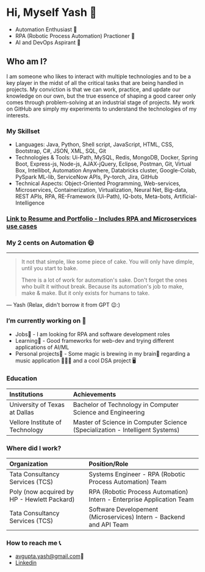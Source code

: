 # Hi, Myself Yash 👋
- Automation Enthusiast 🌟
- RPA (Robotic Process Automation) Practioner 🤖
- AI and DevOps Aspirant 🚀

## Who am I?
I am someone who likes to interact with multiple technologies and to be a key player in the midst of all the critical tasks that are being handled in projects. My conviction is that we can work, practice, and update our knowledge on our own, but the true essence of shaping a good career only comes through problem-solving at an industrial stage of projects. My work on GitHub are simply my experiments to understand the technologies of my interests.

### My Skillset
- Languages: Java, Python, Shell script, JavaScript, HTML, CSS, Bootstrap, C#, JSON, XML, SQL, Git
- Technologies & Tools: Ui-Path, MySQL, Redis, MongoDB, Docker, Spring Boot, Express-js, Node-js, AJAX-jQuery, Eclipse, Postman, Git, Virtual Box, Intellibot, Automation Anywhere, Databricks cluster, Google-Colab, PySpark ML-lib, ServiceNow APIs, Py-torch, Jira, GitHub
- Technical Aspects: Object-Oriented Programming, Web-services, Microservices, Containerization, Virtualization, Neural Net, Big-data, REST APIs, RPA, RE-Framework (Ui-Path), IQ-bots, Meta-bots, Artificial-Intelligence

### [Link to Resume and Portfolio - Includes RPA and Microservices use cases](https://drive.google.com/drive/folders/146Sn5iE5QliOZCdOYVJBqWlTqE6mR-ay?usp=share_link)

### My 2 cents on Automation 😄
---
> It not that simple, like some piece of cake.
> You will only have dimple, until you start to bake.
>
> There is a lot of work for automation's sake.
> Don't forget the ones who built it without break.
> Because its automation's job to make, make & make.
> But it only exists for humans to take.

— Yash (Relax, didn't borrow it from GPT 😉:)

### I’m currently working on 🔭 
- Jobs💼 - I am looking for RPA and software development roles
- Learning🌱 - Good frameworks for web-dev and trying different applications of AI/ML
- Personal projects📕 - Some magic is brewing in my brain🧠 regarding a music application 🎵🎻🎹 and a cool DSA project 🖥️

### Education

|            Institutions           |                                Achievements                                  |
|:----------------------------------|:-----------------------------------------------------------------------------|
|   University of Texas at Dallas   |          Bachelor of Technology in Computer Science and Engineering          |
|  Vellore Institute of Technology  | Master of Science in Computer Science (Specialization - Intelligent Systems) |

### Where did I work?

|            Organization           |                                Position/Role                                 |
|:----------------------------------|:----------------------------------------------------------------------------------|
|   Tata Consultancy Services (TCS) |          Systems Engineer - RPA (Robotic Process Automation) Team            |
|  Poly (now acquired by HP - Hewlett Packard)  | RPA (Robotic Process Automation) Intern - Enterprise Application Team |
|  Tata Consultancy Services (TCS)  | Software Developement (Microservices) Intern - Backend and API Team          |

### How to reach me 📞
- avgupta.yash@gmail.com📧 
- [Linkedin](https://www.linkedin.com/in/yash-vijaynarayan-gupta-203480135/)

<!--
**yvgupta03/yvgupta03** is a ✨ _special_ ✨ repository because its `README.md` (this file) appears on your GitHub profile.

Here are some ideas to get you started:

- 🔭 I’m currently working on ...
- 🌱 I’m currently learning ...
- 👯 I’m looking to collaborate on ...
- 🤔 I’m looking for help with ...
- 💬 Ask me about ...
-  ...
- 😄 Pronouns: ...
- ⚡ Fun fact: ...
-->
